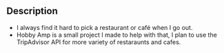 ## Description
- I always find it hard to pick a restaurant or café when I go out.
- Hobby Amp is a small project I made to help with that, I plan to use the TripAdvisor API for more variety of restaraunts and cafes.
